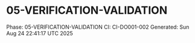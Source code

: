 # 05-VERIFICATION-VALIDATION
Phase: 05-VERIFICATION-VALIDATION
CI: CI-DO001-002
Generated: Sun Aug 24 22:41:17 UTC 2025
